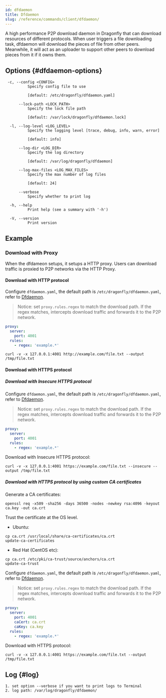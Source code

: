 ```yaml
---
id: dfdaemon
title: Dfdaemon
slug: /reference/commands/client/dfdaemon/
---
```


A high performance P2P download daemon in Dragonfly that can download resources of different protocols.
When user triggers a file downloading task, dfdaemon will download the pieces of file from other peers.
Meanwhile, it will act as an uploader to support other peers to download pieces from it if it owns them.

## Options {#dfdaemon-options}

<!-- markdownlint-disable -->

```text
 -c, --config <CONFIG>
          Specify config file to use

          [default: /etc/dragonfly/dfdaemon.yaml]

      --lock-path <LOCK_PATH>
          Specify the lock file path

          [default: /var/lock/dragonfly/dfdaemon.lock]

  -l, --log-level <LOG_LEVEL>
          Specify the logging level [trace, debug, info, warn, error]

          [default: info]

      --log-dir <LOG_DIR>
          Specify the log directory

          [default: /var/log/dragonfly/dfdaemon]

      --log-max-files <LOG_MAX_FILES>
          Specify the max number of log files

          [default: 24]

      --verbose
          Specify whether to print log

  -h, --help
          Print help (see a summary with '-h')

  -V, --version
          Print version
```

<!-- markdownlint-restore -->

## Example

### Download with Proxy

When the dfdameon setups, it setups a HTTP proxy. Users can download traffic is proxied to P2P networks via the HTTP Proxy.

#### Download with HTTP protocol

Configure `dfdaemon.yaml`, the default path is `/etc/dragonfly/dfdaemon.yaml`,
refer to [Dfdaemon](../../configuration/client/dfdaemon.md).

> Notice: set `proxy.rules.regex` to match the download path.
> If the regex matches, intercepts download traffic and forwards it to the P2P network.

```yaml
proxy:
  server:
    port: 4001
  rules:
    - regex: 'example.*'
```

```shell
curl -v -x 127.0.0.1:4001 http://example.com/file.txt --output /tmp/file.txt
```

#### Download with HTTPS protocol

##### Download with Insecure HTTPS protocol

Configure `dfdaemon.yaml`, the default path is `/etc/dragonfly/dfdaemon.yaml`,
refer to [Dfdaemon](../../configuration/client/dfdaemon.md).

> Notice: set `proxy.rules.regex` to match the download path.
> If the regex matches, intercepts download traffic and forwards it to the P2P network.

```yaml
proxy:
  server:
    port: 4001
  rules:
    - regex: 'example.*'
```

Download with Insecure HTTPS protocol:

```shell
curl -v -x 127.0.0.1:4001 https://example.com/file.txt --insecure --output /tmp/file.txt
```

##### Download with HTTPS protocol by using custom CA certificates

Generate a CA certificates:

```shell
openssl req -x509 -sha256 -days 36500 -nodes -newkey rsa:4096 -keyout ca.key -out ca.crt
```

Trust the certificate at the OS level.

- Ubuntu:

```shell
cp ca.crt /usr/local/share/ca-certificates/ca.crt
update-ca-certificates
```

- Red Hat (CentOS etc):

```shell
cp ca.crt /etc/pki/ca-trust/source/anchors/ca.crt
update-ca-trust
```

Configure `dfdaemon.yaml`, the default path is `/etc/dragonfly/dfdaemon.yaml`,
refer to [Dfdaemon](../../configuration/client/dfdaemon.md).

> Notice: set `proxy.rules.regex` to match the download path.
> If the regex matches, intercepts download traffic and forwards it to the P2P network.

```yaml
proxy:
  server:
    port: 4001
    caCert: ca.crt
    caKey: ca.key
  rules:
    - regex: 'example.*'
```

Download with HTTPS protocol:

```shell
curl -v -x 127.0.0.1:4001 https://example.com/file.txt --output /tmp/file.txt
```

## Log {#log}

```text
1. set option --verbose if you want to print logs to Terminal
2. log path: /var/log/dragonfly/dfdaemon/
```
